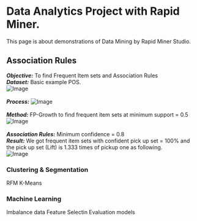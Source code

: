 # Data Analytics Project with Rapid Miner.
This page is about demonstrations of Data Mining by Rapid Miner Studio.<br />
## Association Rules
***Objective:*** To find Frequent Item sets and Association Rules<br />
***Dataset:*** Basic example POS.<br />
![Image](https://github.com/Pakkawatk/portfolio/blob/gh-pages/img/rap_asso1.PNG?raw=true)<br /><br />
***Process:***
![Image](https://github.com/Pakkawatk/portfolio/blob/gh-pages/img/rap_asso2.PNG?raw=true)<br /><br />
***Method:*** FP-Growth to find frequent item sets at minimum support = 0.5<br />
![Image](https://github.com/Pakkawatk/portfolio/blob/gh-pages/img/rap_asso3.PNG?raw=true)<br /><br />
***Association Rules:*** Minimum confidence = 0.8<br /> 
***Result:*** We got frequent item sets with confident pick up set = 100% and the pick up set (Lift) is 1.333 times of pickup one as following.<br />
![Image](https://github.com/Pakkawatk/portfolio/blob/gh-pages/img/rap_asso4.PNG?raw=true)<br />



### Clustering & Segmentation
RFM
K-Means

### Machine Learning

Imbalance data
Feature Selectin
Evaluation models
